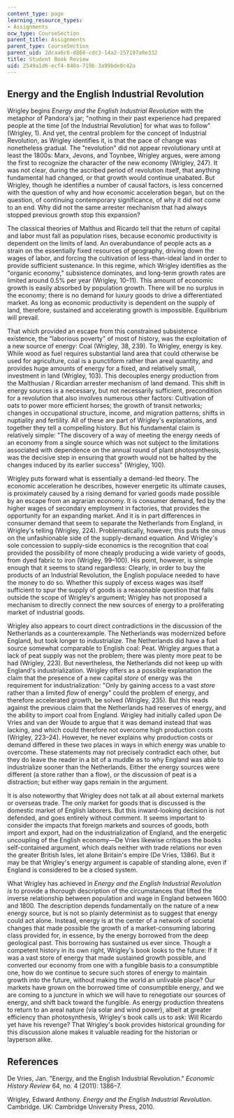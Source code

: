 ```yaml
---
content_type: page
learning_resource_types:
- Assignments
ocw_type: CourseSection
parent_title: Assignments
parent_type: CourseSection
parent_uid: 2dcaa6c6-d868-cdc3-14a2-257197a0e332
title: Student Book Review
uid: 2549a1d6-ecf4-840a-719b-3a99bde8c42a
---
```


Energy and the English Industrial Revolution
--------------------------------------------

Wrigley begins _Energy and the English Industrial Revolution_ with the metaphor of Pandora's jar; "nothing in their past experience had prepared people at the time \[of the Industrial Revolution\] for what was to follow" (Wrigley, 1). And yet, the central problem for the concept of Industrial Revolution, as Wrigley identifies it, is that the pace of change was nonetheless gradual. The "revolution" did not appear revolutionary until at least the 1800s: Marx, Jevons, and Toynbee, Wrigley argues, were among the first to recognize the character of the new economy (Wrigley, 247). It was not clear, during the ascribed period of revolution itself, that anything fundamental had changed, or that growth would continue unabated. But Wrigley, though he identifies a number of causal factors, is less concerned with the question of why and how economic acceleration began, but on the question, of continuing contemporary significance, of why it did not come to an end. Why did not the same arrester mechanism that had always stopped previous growth stop this expansion?

The classical theories of Malthus and Ricardo tell that the return of capital and labor must fall as population rises, because economic productivity is dependent on the limits of land. An overabundance of people acts as a strain on the essentially fixed resources of geography, driving down the wages of labor, and forcing the cultivation of less-than-ideal land in order to provide sufficient sustenance. In this regime, which Wrigley identifies as the "organic economy," subsistence dominates, and long-term growth rates are limited around 0.5% per year (Wrigley, 10–11). This amount of economic growth is easily absorbed by population growth. There will be no surplus in the economy; there is no demand for luxury goods to drive a differentiated market. As long as economic productivity is dependent on the supply of land, therefore, sustained and accelerating growth is impossible. Equilibrium will prevail.

That which provided an escape from this constrained subsistence existence, the "laborious poverty" of most of history, was the exploitation of a new source of energy: Coal (Wrigley, 38, 239). To Wrigley, energy is key. While wood as fuel requires substantial land area that could otherwise be used for agriculture, coal is a punctiform rather than areal quantity, and provides huge amounts of energy for a fixed, and relatively small, investment in land (Wrigley, 103). This decouples energy production from the Malthusian / Ricardian arrester mechanism of land demand. This shift in energy sources is a necessary, but not necessarily sufficient, precondition for a revolution that also involves numerous other factors: Cultivation of oats to power more efficient horses; the growth of transit networks; changes in occupational structure, income, and migration patterns; shifts in nuptiality and fertility. All of these are part of Wrigley's explanations, and together they tell a compelling history. But his fundamental claim is relatively simple: "The discovery of a way of meeting the energy needs of an economy from a single source which was not subject to the limitations associated with dependence on the annual round of plant photosynthesis, was the decisive step in ensuring that growth would not be halted by the changes induced by its earlier success" (Wrigley, 100).

Wrigley puts forward what is essentially a demand-led theory. The economic acceleration he describes, however energetic its ultimate causes, is proximately caused by a rising demand for varied goods made possible by an escape from an agrarian economy. It is consumer demand, fed by the higher wages of secondary employment in factories, that provides the opportunity for an expanding market. And it is in part differences in consumer demand that seem to separate the Netherlands from England, in Wrigley's telling (Wrigley, 224). Problematically, however, this puts the onus on the unfashionable side of the supply-demand equation. And Wrigley's sole concession to supply-side economics is the recognition that coal provided the possibility of more cheaply producing a wide variety of goods, from dyed fabric to iron (Wrigley, 99–100). His point, however, is simple enough that it seems to stand regardless: Clearly, in order to buy the products of an Industrial Revolution, the English populace needed to have the money to do so. Whether this supply of excess wages was itself sufficient to spur the supply of goods is a reasonable question that falls outside the scope of Wrigley's argument; Wrigley has not proposed a mechanism to directly connect the new sources of energy to a proliferating market of industrial goods.

Wrigley also appears to court direct contradictions in the discussion of the Netherlands as a counterexample. The Netherlands was modernized before England, but took longer to industrialize. The Netherlands did have a fuel source somewhat comparable to English coal: Peat. Wrigley argues that a lack of peat supply was not the problem; there was plenty more peat to be had (Wrigley, 223). But nevertheless, the Netherlands did not keep up with England's industrialization. Wrigley offers as a possible explanation the claim that the presence of a new capital _store_ of energy was the requirement for industrialization: "Only by gaining access to a vast _store_ rather than a limited _flow_ of energy" could the problem of energy, and therefore accelerated growth, be solved (Wrigley, 235). But this reads against the previous claim that the Netherlands had reserves of energy, and the ability to import coal from England. Wrigley had initially called upon De Vries and van der Woude to argue that it was demand instead that was lacking, and which could therefore not overcome high production costs (Wrigley, 223–24). However, he never explains why production costs or demand differed in these two places in ways in which energy was unable to overcome. These statements may not precisely contradict each other, but they do leave the reader in a bit of a muddle as to why England was able to industrialize sooner than the Netherlands. Either the energy sources were different (a store rather than a flow), or the discussion of peat is a distraction; but either way gaps remain in the argument.

It is also noteworthy that Wrigley does not talk at all about external markets or overseas trade. The only market for goods that is discussed is the domestic market of English laborers. But this inward-looking decision is not defended, and goes entirely without comment. It seems important to consider the impacts that foreign markets and sources of goods, both import and export, had on the industrialization of England, and the energetic uncoupling of the English economy—De Vries likewise critiques the books self-contained argument, which deals neither with trade relations nor even the greater British Isles, let alone Britain's empire (De Vries, 1386). But it may be that Wrigley's energy argument is capable of standing alone, even if England is considered to be a closed system.

What Wrigley has achieved in _Energy and the English Industrial Revolution is_ to provide a thorough description of the circumstances that lifted the inverse relationship between population and wage in England between 1600 and 1800. The description depends fundamentally on the nature of a new energy source, but is not so plainly determinist as to suggest that energy could act alone. Instead, energy is at the center of a network of societal changes that made possible the growth of a market-consuming laboring class provided for, in essence, by the energy borrowed from the deep geological past. This borrowing has sustained us ever since. Though a competent history in its own right, Wrigley's book looks to the future: If it was a vast store of energy that made sustained growth possible, and converted our economy from one with a fungible basis to a consumptible one, how do we continue to secure such stores of energy to maintain growth into the future, without making the world an unlivable place? Our markets have grown on the borrowed time of consumptible energy, and we are coming to a juncture in which we will have to renegotiate our sources of energy, and shift back toward the fungible. As energy production threatens to return to an areal nature (via solar and wind power), albeit at greater efficiency than photosynthesis, Wrigley's book calls us to ask: Will Ricardo yet have his revenge? That Wrigley's book provides historical grounding for this discussion alone makes it valuable reading for the historian or layperson alike.

References
----------

De Vries, Jan. "Energy, and the English Industrial Revolution." _Economic History Review_ 64, no. 4 (2011): 1386–7.

Wrigley, Edward Anthony. _Energy and the English Industrial Revolution_. Cambridge. UK: Cambridge University Press, 2010.